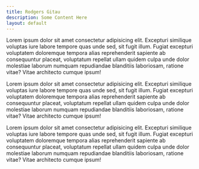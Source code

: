 ```yaml
---
title: Rodgers Gitau
description: Some Content Here
layout: default
---
```


Lorem ipsum dolor sit amet consectetur adipisicing elit. Excepturi similique voluptas iure labore tempore quas unde sed, sit fugit illum. Fugiat excepturi voluptatem doloremque tempora alias reprehenderit sapiente ab consequuntur placeat, voluptatum repellat ullam quidem culpa unde dolor molestiae laborum numquam repudiandae blanditiis laboriosam, ratione vitae? Vitae architecto cumque ipsum!

Lorem ipsum dolor sit amet consectetur adipisicing elit. Excepturi similique voluptas iure labore tempore quas unde sed, sit fugit illum. Fugiat excepturi voluptatem doloremque tempora alias reprehenderit sapiente ab consequuntur placeat, voluptatum repellat ullam quidem culpa unde dolor molestiae laborum numquam repudiandae blanditiis laboriosam, ratione vitae? Vitae architecto cumque ipsum!

Lorem ipsum dolor sit amet consectetur adipisicing elit. Excepturi similique voluptas iure labore tempore quas unde sed, sit fugit illum. Fugiat excepturi voluptatem doloremque tempora alias reprehenderit sapiente ab consequuntur placeat, voluptatum repellat ullam quidem culpa unde dolor molestiae laborum numquam repudiandae blanditiis laboriosam, ratione vitae? Vitae architecto cumque ipsum!

